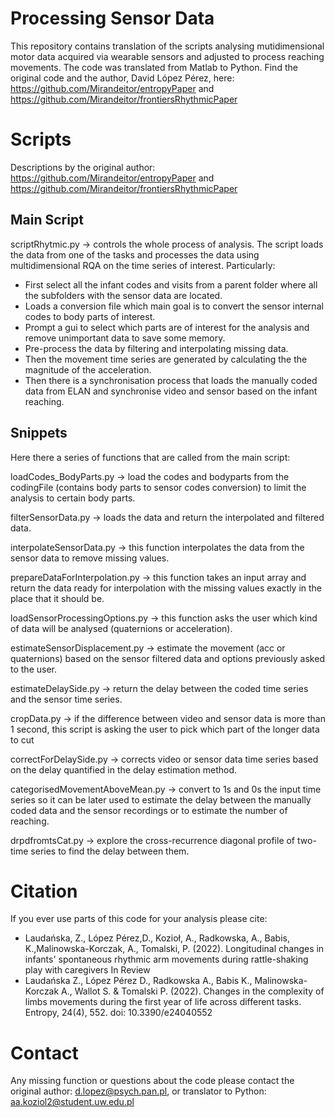# Processing Sensor Data
This repository contains translation of the scripts analysing mutidimensional motor data acquired via wearable sensors and adjusted to process reaching movements. 
The code was translated from Matlab to Python. Find the original code and the author, David López Pérez, here: https://github.com/Mirandeitor/entropyPaper and https://github.com/Mirandeitor/frontiersRhythmicPaper

# Scripts
Descriptions by the original author: https://github.com/Mirandeitor/entropyPaper and https://github.com/Mirandeitor/frontiersRhythmicPaper
## Main Script

scriptRhytmic.py -> controls the whole process of analysis. The script loads the data from one of the tasks and processes the data using multidimensional RQA on the time series of interest. Particularly:
* First select all the infant codes and visits from a parent folder where all the subfolders with the sensor data are located.
* Loads a conversion file which main goal is to convert the sensor internal codes to body parts of interest.
* Prompt a gui to select which parts are of interest for the analysis and remove unimportant data to save some memory.
* Pre-process the data by filtering and interpolating missing data.
* Then the movement time series are generated by calculating the the magnitude of the acceleration.
* Then there is a synchronisation process that loads the manually coded data from ELAN and synchronise video and sensor based on the infant reaching. 

## Snippets

Here there a series of functions that are called from the main script:

loadCodes_BodyParts.py -> load the codes and bodyparts from the codingFile (contains body parts to sensor codes conversion) to limit the analysis to certain body parts.

filterSensorData.py -> loads the data and return the interpolated and filtered data.

interpolateSensorData.py -> this function interpolates the data from the sensor data to remove missing values. 

prepareDataForInterpolation.py -> this function takes an input array and return the data ready for interpolation with the missing values exactly in the place that it should be.

loadSensorProcessingOptions.py -> this function asks the user which kind of data will be analysed (quaternions or acceleration).

estimateSensorDisplacement.py -> estimate the movement (acc or quaternions) based on the sensor filtered data and options previously asked to the user.

estimateDelaySide.py -> return the delay between the coded time series and the sensor time series.

cropData.py -> if the difference between video and sensor data is more than 1 second, this script is asking the user to pick which part of the longer data to cut

correctForDelaySide.py -> corrects video or sensor data time series based on the delay quantified in the delay estimation method.

categorisedMovementAboveMean.py -> convert to 1s and 0s the input time series so it can be later used to estimate the delay between the manually coded data and the sensor recordings or to estimate the number of reaching.

drpdfromtsCat.py -> explore the cross-recurrence diagonal profile of two-time series to find the delay between them.

# Citation
If you ever use parts of this code for your analysis please cite:
- Laudańska, Z., López Pérez,D., Kozioł, A., Radkowska, A., Babis, K.,Malinowska-Korczak, A., Tomalski, P. (2022). Longitudinal changes in infants' spontaneous rhythmic arm movements during rattle-shaking play with caregivers In Review
- Laudańska Z., López Pérez D., Radkowska A., Babis K., Malinowska-Korczak A., Wallot S. & Tomalski P. (2022). Changes in the complexity of limbs movements during the first year of life across different tasks. Entropy, 24(4), 552. doi: 10.3390/e24040552

# Contact
Any missing function or questions about the code please contact the original author: d.lopez@psych.pan.pl, or translator to Python: aa.koziol2@student.uw.edu.pl

